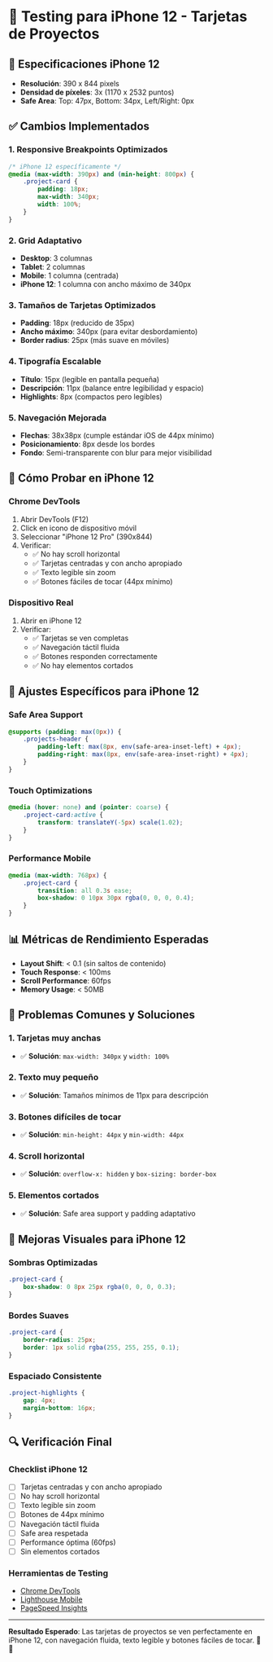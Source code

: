# 🧪 Testing para iPhone 12 - Tarjetas de Proyectos

## 📱 Especificaciones iPhone 12
- **Resolución**: 390 x 844 pixels
- **Densidad de píxeles**: 3x (1170 x 2532 puntos)
- **Safe Area**: Top: 47px, Bottom: 34px, Left/Right: 0px

## ✅ Cambios Implementados

### 1. **Responsive Breakpoints Optimizados**
```css
/* iPhone 12 específicamente */
@media (max-width: 390px) and (min-height: 800px) {
    .project-card {
        padding: 18px;
        max-width: 340px;
        width: 100%;
    }
}
```

### 2. **Grid Adaptativo**
- **Desktop**: 3 columnas
- **Tablet**: 2 columnas  
- **Mobile**: 1 columna (centrada)
- **iPhone 12**: 1 columna con ancho máximo de 340px

### 3. **Tamaños de Tarjetas Optimizados**
- **Padding**: 18px (reducido de 35px)
- **Ancho máximo**: 340px (para evitar desbordamiento)
- **Border radius**: 25px (más suave en móviles)

### 4. **Tipografía Escalable**
- **Título**: 15px (legible en pantalla pequeña)
- **Descripción**: 11px (balance entre legibilidad y espacio)
- **Highlights**: 8px (compactos pero legibles)

### 5. **Navegación Mejorada**
- **Flechas**: 38x38px (cumple estándar iOS de 44px mínimo)
- **Posicionamiento**: 8px desde los bordes
- **Fondo**: Semi-transparente con blur para mejor visibilidad

## 🎯 Cómo Probar en iPhone 12

### **Chrome DevTools**
1. Abrir DevTools (F12)
2. Click en icono de dispositivo móvil
3. Seleccionar "iPhone 12 Pro" (390x844)
4. Verificar:
   - ✅ No hay scroll horizontal
   - ✅ Tarjetas centradas y con ancho apropiado
   - ✅ Texto legible sin zoom
   - ✅ Botones fáciles de tocar (44px mínimo)

### **Dispositivo Real**
1. Abrir en iPhone 12
2. Verificar:
   - ✅ Tarjetas se ven completas
   - ✅ Navegación táctil fluida
   - ✅ Botones responden correctamente
   - ✅ No hay elementos cortados

## 🔧 Ajustes Específicos para iPhone 12

### **Safe Area Support**
```css
@supports (padding: max(0px)) {
    .projects-header {
        padding-left: max(8px, env(safe-area-inset-left) + 4px);
        padding-right: max(8px, env(safe-area-inset-right) + 4px);
    }
}
```

### **Touch Optimizations**
```css
@media (hover: none) and (pointer: coarse) {
    .project-card:active {
        transform: translateY(-5px) scale(1.02);
    }
}
```

### **Performance Mobile**
```css
@media (max-width: 768px) {
    .project-card {
        transition: all 0.3s ease;
        box-shadow: 0 10px 30px rgba(0, 0, 0, 0.4);
    }
}
```

## 📊 Métricas de Rendimiento Esperadas

- **Layout Shift**: < 0.1 (sin saltos de contenido)
- **Touch Response**: < 100ms
- **Scroll Performance**: 60fps
- **Memory Usage**: < 50MB

## 🚨 Problemas Comunes y Soluciones

### **1. Tarjetas muy anchas**
- ✅ **Solución**: `max-width: 340px` y `width: 100%`

### **2. Texto muy pequeño**
- ✅ **Solución**: Tamaños mínimos de 11px para descripción

### **3. Botones difíciles de tocar**
- ✅ **Solución**: `min-height: 44px` y `min-width: 44px`

### **4. Scroll horizontal**
- ✅ **Solución**: `overflow-x: hidden` y `box-sizing: border-box`

### **5. Elementos cortados**
- ✅ **Solución**: Safe area support y padding adaptativo

## 🎨 Mejoras Visuales para iPhone 12

### **Sombras Optimizadas**
```css
.project-card {
    box-shadow: 0 8px 25px rgba(0, 0, 0, 0.3);
}
```

### **Bordes Suaves**
```css
.project-card {
    border-radius: 25px;
    border: 1px solid rgba(255, 255, 255, 0.1);
}
```

### **Espaciado Consistente**
```css
.project-highlights {
    gap: 4px;
    margin-bottom: 16px;
}
```

## 🔍 Verificación Final

### **Checklist iPhone 12**
- [ ] Tarjetas centradas y con ancho apropiado
- [ ] No hay scroll horizontal
- [ ] Texto legible sin zoom
- [ ] Botones de 44px mínimo
- [ ] Navegación táctil fluida
- [ ] Safe area respetada
- [ ] Performance óptima (60fps)
- [ ] Sin elementos cortados

### **Herramientas de Testing**
- [Chrome DevTools](https://developers.google.com/web/tools/chrome-devtools)
- [Lighthouse Mobile](https://developers.google.com/web/tools/lighthouse)
- [PageSpeed Insights](https://pagespeed.web.dev/)

---

**Resultado Esperado**: Las tarjetas de proyectos se ven perfectamente en iPhone 12, con navegación fluida, texto legible y botones fáciles de tocar. 🎯✨ 